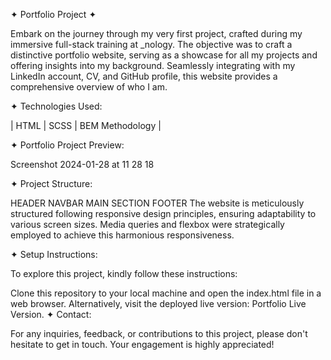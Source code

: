 ✦ Portfolio Project ✦

Embark on the journey through my very first project, crafted during my immersive full-stack training at _nology. The objective was to craft a distinctive portfolio website, serving as a showcase for all my projects and offering insights into my background. Seamlessly integrating with my LinkedIn account, CV, and GitHub profile, this website provides a comprehensive overview of who I am.

✦ Technologies Used:

| HTML | SCSS | BEM Methodology |

✦ Portfolio Project Preview:

Screenshot 2024-01-28 at 11 28 18

✦ Project Structure:

HEADER
NAVBAR
MAIN SECTION
FOOTER
The website is meticulously structured following responsive design principles, ensuring adaptability to various screen sizes. Media queries and flexbox were strategically employed to achieve this harmonious responsiveness.

✦ Setup Instructions:

To explore this project, kindly follow these instructions:

Clone this repository to your local machine and open the index.html file in a web browser.
Alternatively, visit the deployed live version: Portfolio Live Version.
✦ Contact:

For any inquiries, feedback, or contributions to this project, please don't hesitate to get in touch. Your engagement is highly appreciated!
